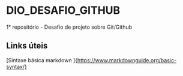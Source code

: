 # DIO_DESAFIO_GITHUB
1° repositório - Desafio de projeto sobre Git/Github

## Links úteis

[Sintaxe básica markdown ]{https://www.markdownguide.org/basic-syntax/}
